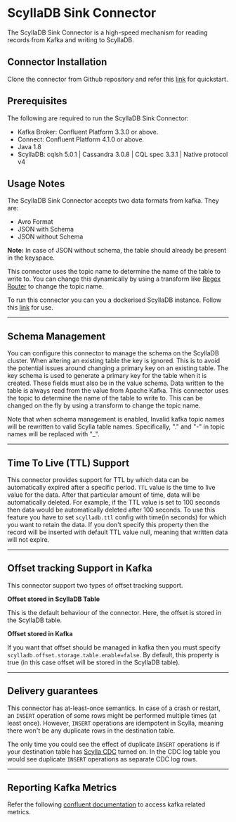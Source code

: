 ScyllaDB Sink Connector
========================

The ScyllaDB Sink Connector is a high-speed mechanism for reading records from Kafka and writing to ScyllaDB.

Connector Installation
-------------------------------

Clone the connector from Github repository and refer this [link](./documentation/QUICKSTART.md) for quickstart.

## Prerequisites
The following are required to run the ScyllaDB Sink Connector:
* Kafka Broker: Confluent Platform 3.3.0 or above.
* Connect: Confluent Platform 4.1.0 or above.
* Java 1.8
* ScyllaDB: cqlsh 5.0.1 | Cassandra 3.0.8 | CQL spec 3.3.1 | Native protocol v4


Usage Notes
-----------
The ScyllaDB Sink Connector accepts two data formats from kafka. They are:
* Avro Format 
* JSON with Schema
* JSON without Schema

**Note:** In case of JSON without schema, the table should already be present in the keyspace.

This connector uses the topic name to determine the name of the table to write to. You can change this dynamically by using a
transform like [Regex Router](<https://kafka.apache.org/documentation/#connect_transforms>) to change the topic name.

To run this connector you can you a dockerised ScyllaDB instance. Follow this [link](https://hub.docker.com/r/scylladb/scylla/) for use.


-----------------
Schema Management
-----------------

You can configure this connector to manage the schema on the ScyllaDB cluster. When altering an existing table the key
is ignored. This is to avoid the potential issues around changing a primary key on an existing table. The key schema is used to
generate a primary key for the table when it is created. These fields must also be in the value schema. Data
written to the table is always read from the value from Apache Kafka. This connector uses the topic to determine the name of
the table to write to. This can be changed on the fly by using a transform to change the topic name.

Note that when schema management is enabled, Invalid kafka topic names will be rewritten to valid Scylla table names. Specifically,
"." and "-" in topic names will be replaced with "_".

--------------------------
Time To Live (TTL) Support
--------------------------
This connector provides support for TTL by which data can be automatically expired after a specific period.
``TTL`` value is the time to live value for the data. After that particular amount of time, data will be automatically deleted. For example, if the TTL value is set to 100 seconds then data would be automatically deleted after 100 seconds.
To use this feature you have to set ``scylladb.ttl`` config with time(in seconds) for which you want to retain the data. If you don't specify this property then the record will be inserted with default TTL value null, meaning that written data will not expire.

--------------------------------
Offset tracking Support in Kafka
--------------------------------
This connector support two types of offset tracking support.

**Offset stored in ScyllaDB Table**

This is the default behaviour of the connector. Here, the offset is stored in the ScyllaDB table.

**Offset stored in Kafka**

If you want that offset should be managed in kafka then you must specify ``scylladb.offset.storage.table.enable=false``. By default, this property is true (in this case offset will be stored in the ScyllaDB table).

-------------------
Delivery guarantees
-------------------
This connector has at-least-once semantics. In case of a crash or restart, an `INSERT` operation of some rows
might be performed multiple times (at least once). However, `INSERT` operations are idempotent in Scylla, meaning
there won't be any duplicate rows in the destination table.
 
The only time you could see the effect of duplicate `INSERT` operations is if your destination table has 
[Scylla CDC](https://docs.scylladb.com/using-scylla/cdc/) turned on. In the CDC log table you would see duplicate
`INSERT` operations as separate CDC log rows. 

-----------------------
Reporting Kafka Metrics
-----------------------

Refer the following [confluent documentation](https://docs.confluent.io/current/kafka/metrics-reporter.html)
to access kafka related metrics.
